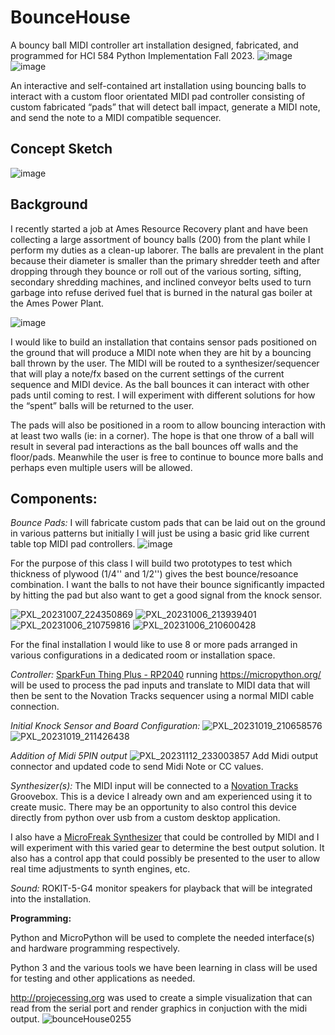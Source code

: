 # BounceHouse
A bouncy ball MIDI controller art installation designed, fabricated, and programmed for HCI 584 Python Implementation Fall 2023.
![image](https://github.com/dandegeest/BounceHouse/assets/73483425/ee5f4afd-551b-46ac-a2f8-306eee6b8dd5)
![image](https://github.com/dandegeest/BounceHouse/assets/73483425/86ae4651-b598-4382-84b6-660a2462e244)

An interactive and self-contained art installation using bouncing balls to interact with a custom floor orientated MIDI pad controller consisting of custom fabricated “pads” that will detect ball impact, generate a MIDI note, and send the note to a MIDI compatible sequencer.

## Concept Sketch
![image](https://github.com/dandegeest/BounceHouse/assets/73483425/91c6d74d-1e08-4705-a544-f923754ef3e4)

## Background

I recently started a job at Ames Resource Recovery plant and have been collecting a large assortment of bouncy balls (200) from the plant while I perform my duties as a clean-up laborer.  The balls are prevalent in the plant because their diameter is smaller than the primary shredder teeth and after dropping through they bounce or roll out of the various sorting, sifting, secondary shredding machines, and inclined conveyor belts used to turn garbage into refuse derived fuel that is burned in the natural gas boiler at the Ames Power Plant.

![image](https://github.com/dandegeest/BounceHouse/assets/73483425/2562f369-ee3b-4a7f-be43-fd3c80162b73)

I would like to build an installation that contains sensor pads positioned on the ground that will produce a MIDI note when they are hit by a bouncing ball thrown by the user.  The MIDI will be routed to a synthesizer/sequencer that will play a note/fx based on the current settings of the current sequence and MIDI device.  As the ball bounces it can interact with other pads until coming to rest.  I will experiment with different solutions for how the “spent” balls will be returned to the user.

The pads will also be positioned in a room to allow bouncing interaction with at least two walls (ie: in a corner).  The hope is that one throw of a ball will result in several pad interactions as the ball bounces off walls and the floor/pads.  Meanwhile the user is free to continue to bounce more balls and perhaps even multiple users will be allowed.

## Components:

*Bounce Pads:* I will fabricate custom pads that can be laid out on the ground in various patterns but initially I will just be using a basic grid like current table top MIDI pad controllers. 
![image](https://github.com/dandegeest/BounceHouse/assets/73483425/ca2a90d4-2250-4907-b02b-e40e369c0430)

For the purpose of this class I will build two prototypes to test which thickness of plywood (1/4'' and 1/2'') gives the best bounce/resoance combination.  I want the balls to not have their bounce significantly impacted by hitting the pad but also want to get a good signal from the knock sensor.

![PXL_20231007_224350869](https://github.com/dandegeest/BounceHouse/assets/73483425/2d103c03-17d4-4e05-9da7-1a8d283265b5)
![PXL_20231006_213939401](https://github.com/dandegeest/BounceHouse/assets/73483425/e76db093-e991-4efa-96aa-e4832206df87)
![PXL_20231006_210759816](https://github.com/dandegeest/BounceHouse/assets/73483425/4ee70728-01d4-4032-998f-3f5478f38418)
![PXL_20231006_210600428](https://github.com/dandegeest/BounceHouse/assets/73483425/8742fafb-20fd-4113-9b3e-a3656b1494f5)

For the final installation I would like to use 8 or more pads arranged in various configurations in a dedicated room or installation space.

*Controller:*  [SparkFun Thing Plus - RP2040](https://www.sparkfun.com/products/17745) running https://micropython.org/ will be used to process the pad inputs and translate to MIDI data that will then be sent to the Novation Tracks sequencer using a normal MIDI cable connection.

*Initial Knock Sensor and Board Configuration:*
![PXL_20231019_210658576](https://github.com/dandegeest/BounceHouse/assets/73483425/88e446c6-d64b-4aab-95cd-0bb5dbc97130)
![PXL_20231019_211426438](https://github.com/dandegeest/BounceHouse/assets/73483425/413cd556-6492-40db-96ff-b00248924164)

*Addition of Midi 5PIN output*
![PXL_20231112_233003857](https://github.com/dandegeest/BounceHouse/assets/73483425/73090531-a391-4c40-9bf2-5d68d2e89c59)
Add Midi output connector and updated code to send Midi Note or CC values.

*Synthesizer(s):* The MIDI input will be connected to a [Novation Tracks](https://us.novationmusic.com/products/circuit-tracks) Groovebox.  This is a device I already own and am experienced using it to create music.  There may be an opportunity to also control this device directly from python over usb from a custom desktop application.

I also have a [MicroFreak Synthesizer](https://www.arturia.com/products/hardware-synths/microfreak/overview) that could be controlled by MIDI and I will experiment with this varied gear to determine the best output solution. It also has a control app that could possibly be presented to the user to allow real time adjustments to synth engines, etc.

*Sound:* ROKIT-5-G4 monitor speakers for playback that will be integrated into the installation.

**Programming:**

Python and MicroPython will be used to complete the needed interface(s) and hardware programming respectively.  

Python 3 and the various tools we have been learning in class will be used for testing and other applications as needed.

http://projecessing.org was used to create a simple visualization that can read from the serial port and render graphics in conjuction with the midi output.
![bounceHouse0255](https://github.com/dandegeest/BounceHouse/assets/73483425/4e987689-446e-4d29-8e59-6040fcbf6169)








